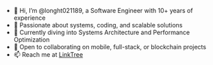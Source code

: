 - 👋 Hi, I’m @longht021189, a Software Engineer with 10+ years of experience
- 👀 Passionate about systems, coding, and scalable solutions
- 🌱 Currently diving into Systems Architecture and Performance Optimization
- 💞️ Open to collaborating on mobile, full-stack, or blockchain projects
- 📫 Reach me at [LinkTree](https://linktr.ee/huynh.thanh.long)
